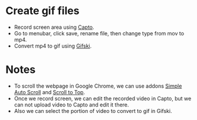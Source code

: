 # Create gif files
- Record screen area using [Capto](https://apps.apple.com/us/app/capto-screen-capture-record/id1078184147?mt=12).
- Go to menubar, click save, rename file, then change type from mov to mp4.
- Convert mp4 to gif using [Gifski](https://gif.ski/).

# Notes
- To scroll the webpage in Google Chrome, we can use addons [Simple Auto Scroll](https://chrome.google.com/webstore/detail/simple-auto-scroll/dccjkemhmffnljlnnoffljpkhkfpldff?hl=en) and [Scroll to Top](https://chrome.google.com/webstore/detail/scroll-to-top/hegiignepmecppikdlbohnnbfjdoaghj?hl=en-US).
- Once we record screen, we can edit the recorded video in Capto,
but we can not upload video to Capto and edit it there.
- Also we can select the portion of video to convert to gif in Gifski.
